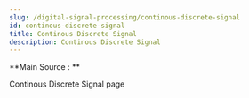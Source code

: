 ```yaml
---
slug: /digital-signal-processing/continous-discrete-signal
id: continous-discrete-signal
title: Continous Discrete Signal
description: Continous Discrete Signal
---
```


**Main Source : **

Continous Discrete Signal page
